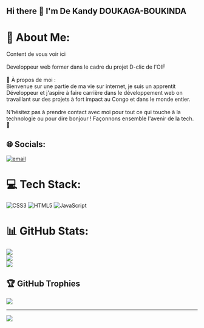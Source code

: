 ## Hi there 👋 I'm De Kandy DOUKAGA-BOUKINDA
# 💫 About Me:
Content de vous voir ici<br><br>Developpeur web former dans le cadre du projet D-clic de l'OIF<br><br>🚀 À propos de moi :<br>Bienvenue sur une partie de ma vie sur internet, je suis un apprentit Développeur et j'aspire à faire carrière dans le développement web on travaillant sur des projets à fort impact au Congo et dans le monde entier.<br><br>N'hésitez pas à prendre contact avec moi pour tout ce qui touche à la technologie ou pour dire bonjour ! Façonnons ensemble l'avenir de la tech. 🌟


## 🌐 Socials:
 [![email](https://img.shields.io/badge/Email-D14836?logo=gmail&logoColor=white)](mailto:dekandydoukagaboukinda@gmail.com) 

# 💻 Tech Stack:
![CSS3](https://img.shields.io/badge/css3-%231572B6.svg?style=for-the-badge&logo=css3&logoColor=white) ![HTML5](https://img.shields.io/badge/html5-%23E34F26.svg?style=for-the-badge&logo=html5&logoColor=white) ![JavaScript](https://img.shields.io/badge/javascript-%23323330.svg?style=for-the-badge&logo=javascript&logoColor=%23F7DF1E)
# 📊 GitHub Stats:
![](https://github-readme-stats.vercel.app/api?username=KandyLeCodeur&theme=dark&hide_border=false&include_all_commits=true&count_private=true)<br/>
![](https://nirzak-streak-stats.vercel.app/?user=KandyLeCodeur&theme=dark&hide_border=false)<br/>
![](https://github-readme-stats.vercel.app/api/top-langs/?username=KandyLeCodeur&theme=dark&hide_border=false&include_all_commits=true&count_private=true&layout=compact)

## 🏆 GitHub Trophies
![](https://github-profile-trophy.vercel.app/?username=KandyLeCodeur&theme=radical&no-frame=false&no-bg=false&margin-w=4)

---
[![](https://visitcount.itsvg.in/api?id=KandyLeCodeur&icon=0&color=0)](https://visitcount.itsvg.in)
